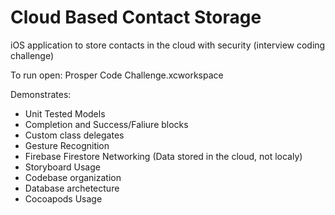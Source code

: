 # Cloud Based Contact Storage
iOS application to store contacts in the cloud with security (interview coding challenge)

To run open: Prosper Code Challenge.xcworkspace

Demonstrates:

  - Unit Tested Models
  - Completion and Success/Faliure blocks
  - Custom class delegates
  - Gesture Recognition
  - Firebase Firestore Networking (Data stored in the cloud, not localy)
  - Storyboard Usage
  - Codebase organization 
  - Database archetecture
  - Cocoapods Usage
